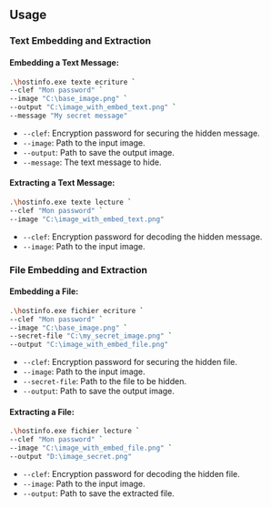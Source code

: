 ## Usage
### Text Embedding and Extraction
#### Embedding a Text Message:

```bash
.\hostinfo.exe texte ecriture `
--clef "Mon password" `
--image "C:\base_image.png" `
--output "C:\image_with_embed_text.png" `
--message "My secret message"
```

- `--clef`: Encryption password for securing the hidden message. 
- `--image`: Path to the input image. 
- `--output`: Path to save the output image. 
- `--message`: The text message to hide.

#### Extracting a Text Message:

```bash
.\hostinfo.exe texte lecture `
--clef "Mon password" `
--image "C:\image_with_embed_text.png"
```
 
- `--clef`: Encryption password for decoding the hidden message. 
- `--image`: Path to the input image.

### File Embedding and Extraction
#### Embedding a File:

```bash
.\hostinfo.exe fichier ecriture `
--clef "Mon password" `
--image "C:\base_image.png" `
--secret-file "C:\my_secret_image.png" `
--output "C:\image_with_embed_file.png"
```
 
- `--clef`: Encryption password for securing the hidden file. 
- `--image`: Path to the input image. 
- `--secret-file`: Path to the file to be hidden. 
- `--output`: Path to save the output image.

#### Extracting a File:

```bash
.\hostinfo.exe fichier lecture `
--clef "Mon password" `
--image "C:\image_with_embed_file.png" `
--output "D:\image_secret.png"
```

- `--clef`: Encryption password for decoding the hidden file. 
- `--image`: Path to the input image. 
- `--output`: Path to save the extracted file.